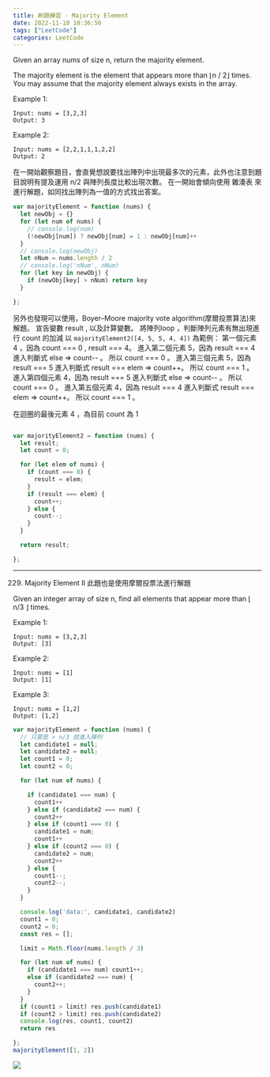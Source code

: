 ```yaml
---
title: 刷題練習 - Majority Element
date: 2022-11-10 10:36:50
tags: ["LeetCode"]
categories: LeetCode
---
```


Given an array nums of size n, return the majority element.

The majority element is the element that appears more than ⌊n / 2⌋ times. You may assume that the majority element always exists in the array.

Example 1:

```
Input: nums = [3,2,3]
Output: 3
```
Example 2:

```
Input: nums = [2,2,1,1,1,2,2]
Output: 2
```

在一開始觀察題目，會直覺想說要找出陣列中出現最多次的元素，此外也注意到題目說明有提及運用 n/2 與陣列長度比較出現次數。
在一開始會傾向使用 雜湊表 來進行解題，如同找出陣列為一值的方式找出答案。

```javaScript
var majorityElement = function (nums) {
  let newObj = {}
  for (let num of nums) {
    // console.log(num)
    (!newObj[num]) ? newObj[num] = 1 : newObj[num]++
  }
  // console.log(newObj)
  let nNum = nums.length / 2
  // console.log('nNum', nNum)
  for (let key in newObj) {
    if (newObj[key] > nNum) return key
  }

};
```

另外也發現可以使用，Boyer–Moore majority vote algorithm(摩爾投票算法)來解題。
宣告變數 result , 以及計算變數。
將陣列loop ，判斷陣列元素有無出現進行 count 的加減
以 `majorityElement2([4, 5, 5, 4, 4])` 為範例：
第一個元素 4 ，因為 count === 0 , result === 4。
進入第二個元素 5，因為 result === 4 進入判斷式 else => count-- 。 所以 count === 0 。
進入第三個元素 5，因為 result === 5 進入判斷式 result === elem  => count++。 所以 count === 1 。
進入第四個元素 4，因為 result === 5 進入判斷式 else => count-- 。 所以 count === 0 。
進入第五個元素 4，因為 result === 4 進入判斷式 result === elem  => count++。 所以 count === 1 。

在迴圈的最後元素 4 ，為目前 count 為 1
 
```javaScript

var majorityElement2 = function (nums) {
  let result;
  let count = 0;

  for (let elem of nums) {
    if (count === 0) {
      result = elem;
    }
    if (result === elem) {
      count++;
    } else {
      count--;
    }
  }

  return result;

};

```


---

229. Majority Element II
此題也是使用摩爾投票法進行解題

Given an integer array of size n, find all elements that appear more than ⌊ n/3 ⌋ times.


Example 1:

```
Input: nums = [3,2,3]
Output: [3]
```

Example 2:

```
Input: nums = [1]
Output: [1]
```

Example 3:

```
Input: nums = [1,2]
Output: [1,2]
```

```javaScript
var majorityElement = function (nums) {
  // 只要是 > n/3 就進入陣列
  let candidate1 = null;
  let candidate2 = null;
  let count1 = 0;
  let count2 = 0;

  for (let num of nums) {

    if (candidate1 === num) {
      count1++
    } else if (candidate2 === num) {
      count2++
    } else if (count1 === 0) {
      candidate1 = num;
      count1++
    } else if (count2 === 0) {
      candidate2 = num;
      count2++
    } else {
      count1--;
      count2--;
    }
  }

  console.log('data:', candidate1, candidate2)
  count1 = 0;
  count2 = 0;
  const res = [];

  limit = Math.floor(nums.length / 3)

  for (let num of nums) {
    if (candidate1 === num) count1++;
    else if (candidate2 === num) {
      count2++;
    }
  }
  if (count1 > limit) res.push(candidate1)
  if (count2 > limit) res.push(candidate2)
  console.log(res, count1, count2)
  return res

};
majorityElement([1, 2])
```



![](https://i.imgur.com/T2y5qLa.jpg)
